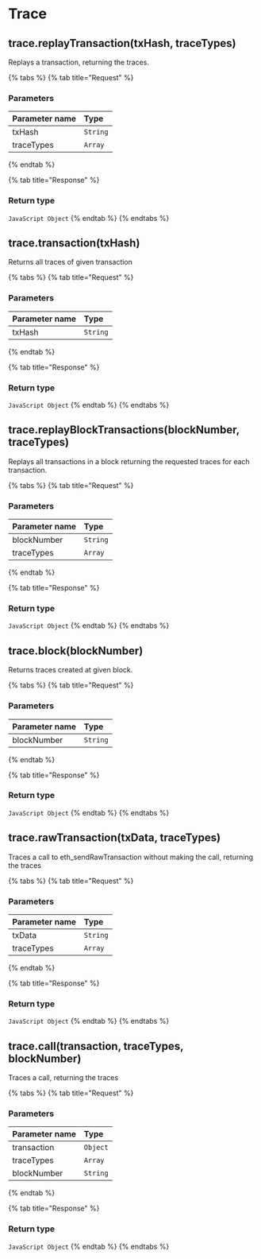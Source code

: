 # Trace

## trace.replayTransaction\(txHash, traceTypes\)

Replays a transaction, returning the traces.

{% tabs %}
{% tab title="Request" %}
### **Parameters**

| Parameter name | Type |
| :--- | :--- |
| txHash | `String` |
| traceTypes | `Array` |
{% endtab %}

{% tab title="Response" %}
### Return type

`JavaScript Object`
{% endtab %}
{% endtabs %}

## trace.transaction\(txHash\)

Returns all traces of given transaction

{% tabs %}
{% tab title="Request" %}
### **Parameters**

| Parameter name | Type |
| :--- | :--- |
| txHash | `String` |
{% endtab %}

{% tab title="Response" %}
### Return type

`JavaScript Object`
{% endtab %}
{% endtabs %}

## trace.replayBlockTransactions\(blockNumber, traceTypes\)

Replays all transactions in a block returning the requested traces for each transaction.

{% tabs %}
{% tab title="Request" %}
### **Parameters**

| Parameter name | Type |
| :--- | :--- |
| blockNumber | `String` |
| traceTypes | `Array` |
{% endtab %}

{% tab title="Response" %}
### Return type

`JavaScript Object`
{% endtab %}
{% endtabs %}

## trace.block\(blockNumber\)

Returns traces created at given block.

{% tabs %}
{% tab title="Request" %}
### **Parameters**

| Parameter name | Type |
| :--- | :--- |
| blockNumber | `String` |
{% endtab %}

{% tab title="Response" %}
### Return type

`JavaScript Object`
{% endtab %}
{% endtabs %}

## trace.rawTransaction\(txData, traceTypes\)

Traces a call to eth\_sendRawTransaction without making the call, returning the traces

{% tabs %}
{% tab title="Request" %}
### **Parameters**

| Parameter name | Type |
| :--- | :--- |
| txData | `String` |
| traceTypes | `Array` |
{% endtab %}

{% tab title="Response" %}
### Return type

`JavaScript Object`
{% endtab %}
{% endtabs %}

## trace.call\(transaction, traceTypes, blockNumber\)

Traces a call, returning the traces

{% tabs %}
{% tab title="Request" %}
### **Parameters**

| Parameter name | Type |
| :--- | :--- |
| transaction | `Object` |
| traceTypes | `Array` |
| blockNumber | `String` |
{% endtab %}

{% tab title="Response" %}
### Return type

`JavaScript Object`
{% endtab %}
{% endtabs %}

